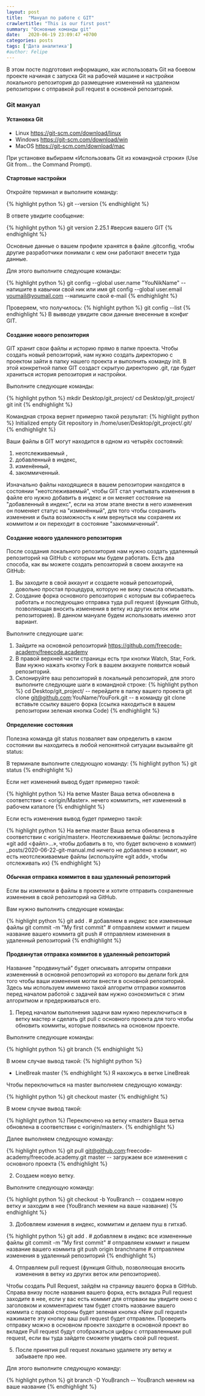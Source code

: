 ```yaml
---
layout: post
title:  "Мануал по работе с GIT"
crawlertitle: "This is our first post"
summary: "Основные команды git"
date:   2020-06-19 23:09:47 +0700
categories: posts
tags: ['Дата аналитика']
#author: Felipe
---
```




В этом посте подготовил информацию, как использовать Git на боевом проекте начиная с запуска Git на рабочей машине и настройки локального репозитория до размещение изменений на удаленом репозитории с отправкой pull request в основной репозиторий. 

### Git мануал

#### Установка Git

 *   Linux https://git-scm.com/download/linux
 *   Windows https://git-scm.com/download/win
 *   MacOS https://git-scm.com/download/mac

При установке выбираем «Использовать Git из командной строки» (Use Git from... the Command Prompt).

#### Стартовые настройки

Откройте терминал и выполните команду:

{% highlight python %}
git --version
{% endhighlight %}

В ответе увидите сообщение:

{% highlight python %}
git version 2.25.1 #версия вашего GIT
{% endhighlight %}

Основные данные о вашем профиле хранятся в файле .gitconfig, чтобы другие разработчики понимали с кем они работают внесети туда данные. 

Для этого выполните следующие команды: 

{% highlight python %}
git config --global user.name "YouNikName" --напишите в кавычки свой ник или имя
git config --global user.email youmail@youmail.com --напишите свой e-mail
{% endhighlight %}

Проверяем,  что получилось:
{% highlight python %}
git config --list
{% endhighlight %}
В вывводе увидите свои данные внесенные в конфиг GIT.

#### Создание нового репозитория

GIT хранит свои файлы и историю прямо в папке проекта. Чтобы  создать новый репозиторий, нам нужно создать директорию с проектом зайти в папку  нашего проекта и выполнить команду init. В этой  конкретной папке GIT создаст скрытую директорию .git, где будет храниться  история репозитория и настройки.

Выполните следующие команды:

{% highlight python %}
mkdir Desktop/git_project/
cd Desktop/git_project/
git init
{% endhighlight %}

Командная строка вернет примерно такой результат:
{% highlight python %}
Initialized empty Git repository in /home/user/Desktop/git_project/.git/
{% endhighlight %}

Ваши файлы в GIT  могут находится в одном из четырёх состояний:

 1.   неотслеживаемый ,
 2.   добавленный в индекс, 
 3.   изменённый,
 4.   закоммиченный.

 Изначально файлы находящиеся в вашем репозитории находятся в состоянии "неотслеживаемый", чтобы GIT стал учитывать изменения в файле его нужно добавить в индекс и он меняет состояние на "добавленный в индекс", если на этом этапе внести в него изменения он поменяет статус на "изменённый", для того чтобы сохранить изменения и была возможность к ним вернуться мы сохранем их коммитом и он переходит в состояние "закоммиченный".

#### Создание нового удаленного репозитория

После создания локального репозитория нам нужно создать удаленный репозиторий на GitHub с которым мы будем работать. Есть два способа, как вы можете создать репозиторий в своем аккаунте на GitHub:

 1.   Вы заходите в свой аккаунт и создаете новый репозиторий, довольно простая процедура, которую не вижу смысла описывать. 
 2.   Создание форка основного репозитория с которым вы собираетесь работать и последующаю отправка туда pull request (функция Github, позволяющая вносить изменения в ветку из других веток или репозиториев). В данном мануале будем использовать именно этот вариант. 

 Выполните следующие шаги: 

1. Зайдите на основной репозиторий https://github.com/freecode-academy/freecode.academy
2. В правой верхней части страницы есть три кнопки Watch, Star, Fork. Вам нужно нажать кнопку Fork в вашем аккаунте появится новый репозиторий. 
3. Склонируйте ваш репозиторий в локальный репозиторий, для этого выполните следующие шаги в командной строке:
{% highlight python %}
cd Desktop/git_project/ -- перейдите в папку вашего проекта
git clone git@github.com:YouName/YouFork.git -- в команду git clone вставьте ссылку вашего форка (ссылка находиться в вашем репозитории зеленая кнопка Code)
{% endhighlight %}

#### Определение состояния

Полезна команда git status позваляет вам определить в каком состоянии вы находитесь в любой непонятной ситуации вызывайте git status:

В терминале выполните следующую команду:
{% highlight python %}
git status
{% endhighlight %}

Если нет изменений вывод будет примерно такой:

{% highlight python %}
На ветке Master
Ваша ветка обновлена в соответствии с «origin/Master».
нечего коммитить, нет изменений в рабочем каталоге
{% endhighlight %}

Если есть изменения вывод будет примерно такой: 

{% highlight python %}
На ветке master
Ваша ветка обновлена в соответствии с «origin/master».
Неотслеживаемые файлы:
  (используйте «git add <файл>…», чтобы добавить в то, что будет включено в коммит)
	_posts/2020-06-22-git-manual.md
ничего не добавлено в коммит, но есть неотслеживаемые файлы (используйте «git add», чтобы отслеживать их)
{% endhighlight %}


#### Обычная отправка коммитов в ваш удаленный репозиторий

Если вы изменили в файлы в проекте и хотите отправить сохраненные изменения в свой репозиторий на GitHub.

Вам нужно выполнить следующие команды: 

{% highlight python %}
git add . # добавляем в индекс все измененные файлы
git commit -m "My first commit" # отправляем коммит и пишем название вашего коммита
git push # отправляем изменения в удаленный репозиторий
{% endhighlight %}

#### Продвинутая отправка коммитов в удаленный репозиторий

Название "продвинутый" будет описывать алгоритм отправки измененний в основной репозиторий из которого вы делали fork для того чтобы ваши изменения могли внести в основной репозиторий. Здесь мы используем имменно такой алгоритм отправки коммитов перед началом работой с задачей вам нужно ознокомиться с этим алгоритмом и предерживаться его. 

1. Перед началом выполнения задачи вам нужно переключиться в ветку мастер и сделать git pull с основного проекта для того чтобы обновить коммиты, которые появились на основном проекте.

Выполните следующие команды:

{% highlight python %}
git branch
{% endhighlight %}

В моем случае вывод такой:
{% highlight python %}
* LineBreak
  master
{% endhighlight %}
Я нахожусь в ветке LineBreak

Чтобы переключиться на master выполняем следующую команду:

{% highlight python %}
git checkout master
{% endhighlight %}

В моем случае вывод такой:

{% highlight python %}
Переключено на ветку «master»
Ваша ветка обновлена в соответствии с «origin/master».
{% endhighlight %}

Далее выполняем следующую команду: 

{% highlight python %}
git pull git@github.com:freecode-academy/freecode.academy.git master -- загружаем все изменения с основного проекта
{% endhighlight %}

2. Создаем новую ветку.

Выполните следующую команду: 

{% highlight python %}
git checkout -b YouBranch -- создаем новую ветку и заходим в нее (YouBranch  меняем на ваше название)
{% endhighlight %}

3. Добовляем измения в индекс, коммитим и делаем пуш в гитхаб.

{% highlight python %}
git add . # добавляем в индекс все измененные файлы
git commit -m "My first commit" # отправляем коммит и пишем название вашего коммита
git push origin branchname # отправляем изменения в удаленный репозиторий
{% endhighlight %}

4. Отправляем pull request (функция Github, позволяющая вносить изменения в ветку из других веток или репозиториев). 

Чтобы создать Pull Request, зайдём на страницу вашего форка в GitHub. Справа внизу после названия вашего форка, есть вкладка Pull request заходите в нее, если у вас есть коммит для отпрваки вы увидите окно с заголовком и комментарием там будет стоять название вашего коммита  с правой стороны будет зеленая кнопка «New pull request» нажимаете эту кнопку ваш pull request будет отправлен. Проверить отправку можно в основном проекте заходите в основной проект во вкладке Pull request  будут отображаться цифры с отправленными pull request, если вы туда зайдете сможете увидеть свой pull request.

5. После принятия pull request локально удаляете эту ветку и забываете про нее.

Для этого выполните следующую команду: 

{% highlight python %}
git branch -D YouBranch -- YouBranch  меняем на ваше название
{% endhighlight %}